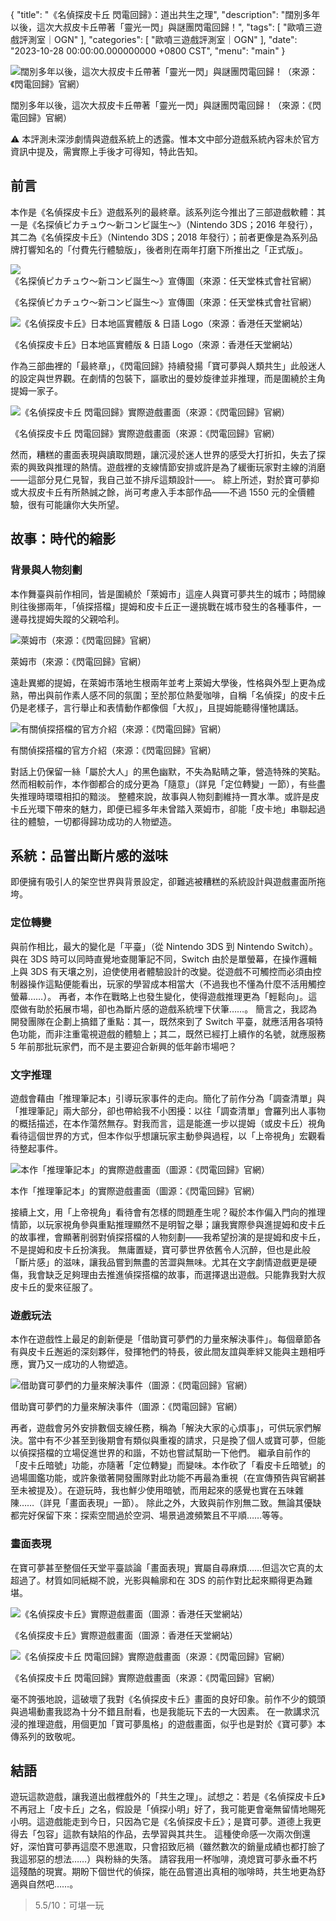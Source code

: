 { "title": "《名偵探皮卡丘 閃電回歸》：道出共生之理", "description": "闊別多年以後，這次大叔皮卡丘帶著「靈光一閃」與謎團閃電回歸！", "tags": [ "歐噴三遊戲評測室｜OGN" ], "categories": [ "歐噴三遊戲評測室｜OGN" ], "date": "2023-10-28 00:00:00.000000000 +0800 CST", "menu": "main" }

![闊別多年以後，這次大叔皮卡丘帶著「靈光一閃」與謎團閃電回歸！（來源：《閃電回歸》官網）](game-background.png)

闊別多年以後，這次大叔皮卡丘帶著「靈光一閃」與謎團閃電回歸！（來源：《閃電回歸》官網）

<aside>
⚠️ 本評測未深涉劇情與遊戲系統上的透露。惟本文中部分遊戲系統內容未於官方資訊中提及，需實際上手後才可得知，特此告知。
</aside>

## 前言

本作是《名偵探皮卡丘》遊戲系列的最終章。該系列迄今推出了三部遊戲軟體：其一是《名探偵ピカチュウ～新コンビ誕生～》（Nintendo 3DS；2016 年發行），其二為《名偵探皮卡丘》（Nintendo 3DS；2018 年發行）；前者更像是為系列品牌打響知名的「付費先行體驗版」，後者則在兩年打磨下所推出之「正式版」。

![《名探偵ピカチュウ～新コンビ誕生～》宣傳圖（來源：任天堂株式會社官網）](dp0.png)

《名探偵ピカチュウ～新コンビ誕生～》宣傳圖（來源：任天堂株式會社官網）

![《名偵探皮卡丘》日本地區實體版 & 日語 Logo（來源：香港任天堂網站）](dp1.png)

《名偵探皮卡丘》日本地區實體版 & 日語 Logo（來源：香港任天堂網站）

作為三部曲裡的「最終章」，《閃電回歸》持續發揚「寶可夢與人類共生」此般迷人的設定與世界觀。在劇情的包裝下，謳歌出的曼妙旋律並非推理，而是圍繞於主角提姆一家子。

![《名偵探皮卡丘 閃電回歸》實際遊戲畫面（來源：《閃電回歸》官網）](dp2.png)

《名偵探皮卡丘 閃電回歸》實際遊戲畫面（來源：《閃電回歸》官網）

然而，糟糕的畫面表現與讀取問題，讓沉浸於迷人世界的感受大打折扣，失去了探索的興致與推理的熱情。遊戲裡的支線情節安排或許是為了緩衝玩家對主線的消磨——這部分見仁見智，我自己並不排斥這類設計——。
綜上所述，對於寶可夢抑或大叔皮卡丘有所熱誠之餘，尚可考慮入手本部作品——不過 1550 元的全價體驗，很有可能讓你大失所望。

## 故事：時代的縮影

### 背景與人物刻劃

本作舞臺與前作相同，皆是圍繞於「萊姆市」這座人與寶可夢共生的城市；時間線則往後挪兩年，「偵探搭檔」提姆和皮卡丘正一邊挑戰在城市發生的各種事件，一邊尋找提姆失蹤的父親哈利。

![萊姆市（來源：《閃電回歸》官網）](dp2-map.png)

萊姆市（來源：《閃電回歸》官網）

遠赴異鄉的提姆，在萊姆市落地生根兩年並考上萊姆大學後，性格與外型上更為成熟，帶出與前作素人感不同的氛圍；至於那位熱愛咖啡，自稱「名偵探」的皮卡丘仍是老樣子，言行舉止和表情動作都像個「大叔」，且提姆能聽得懂牠講話。

![有關偵探搭檔的官方介紹（來源：《閃電回歸》官網）](dp2-introduction.png)

有關偵探搭檔的官方介紹（來源：《閃電回歸》官網）

對話上仍保留一絲「屬於大人」的黑色幽默，不失為點睛之筆，營造特殊的笑點。然而相較前作，本作御都合的成分更為「隨意」（詳見「定位轉變」一節），有些盡失推理時環環相扣的黯淡。
整體來說，故事與人物刻劃維持一貫水準。或許是皮卡丘光環下帶來的魅力，即便已經多年未曾踏入萊姆市，卻能「皮卡地」串聯起過往的體驗，一切都得歸功成功的人物塑造。

## 系統：品嘗出斷片感的滋味

即便擁有吸引人的架空世界與背景設定，卻難逃被糟糕的系統設計與遊戲畫面所拖垮。

### 定位轉變

與前作相比，最大的變化是「平臺」（從 Nintendo 3DS 到 Nintendo Switch）。與在 3DS 時可以同時直覺地查閱筆記不同，Switch 由於是單螢幕，在操作邏輯上與 3DS 有天壤之別，迫使使用者體驗設計的改變。從遊戲不可觸控而必須由控制器操作這點便能看出，玩家的學習成本相當大（不過我也不懂為什麼不活用觸控螢幕……）。
再者，本作在戰略上也發生變化，使得遊戲推理更為「輕鬆向」。這麼做有助於拓展市場，卻也為斷片感的遊戲系統埋下伏筆……。
簡言之，我認為開發團隊在企劃上搞錯了重點：其一，既然來到了 Switch 平臺，就應活用各項特色功能，而非注重電視遊戲的體驗上；其二，既然已經打上續作的名號，就應服務 5 年前那批玩家們，而不是主要迎合新興的低年齡市場吧？

### 文字推理

遊戲會藉由「推理筆記本」引導玩家事件的走向。簡化了前作分為「調查清單」與「推理筆記」兩大部分，卻也帶給我不小困擾：以往「調查清單」會羅列出人事物的概括描述，在本作蕩然無存。對我而言，這是能進一步以提姆（或皮卡丘）視角看待這個世界的方式，但本作似乎想讓玩家主動參與過程，以「上帝視角」宏觀看待整起事件。

![本作「推理筆記本」的實際遊戲畫面（圖源：《閃電回歸》官網）](dp2-feature-1.png)

本作「推理筆記本」的實際遊戲畫面（圖源：《閃電回歸》官網）

接續上文，用「上帝視角」看待會有怎樣的問題產生呢？礙於本作偏入門向的推理情節，以玩家視角參與重點推理顯然不是明智之舉；讓我實際參與進提姆和皮卡丘的故事裡，會顯著削弱對偵探搭檔的人物刻劃——我希望扮演的是提姆和皮卡丘，不是提姆和皮卡丘扮演我。
無庸置疑，寶可夢世界依舊令人沉醉，但也是此般「斷片感」的滋味，讓我品嘗到無盡的苦澀與無味。尤其在文字劇情遊戲更是硬傷，我會缺乏足夠理由去推進偵探搭檔的故事，而選擇退出遊戲。只能靠我對大叔皮卡丘的愛來征服了。

### 遊戲玩法

本作在遊戲性上最足的創新便是「借助寶可夢們的力量來解決事件」。每個章節各有與皮卡丘邂逅的深刻夥伴，發揮牠們的特長，彼此間友誼與牽絆又能與主題相呼應，實乃又一成功的人物塑造。

![借助寶可夢們的力量來解決事件（圖源：《閃電回歸》官網）](dp2-feature-2.png)

借助寶可夢們的力量來解決事件（圖源：《閃電回歸》官網）

再者，遊戲會另外安排數個支線任務，稱為「解決大家的心煩事」，可供玩家們解決。當中有不少甚至到後期會有類似與重複的請求，只是換了個人或寶可夢，但能以偵探搭檔的立場促進世界的和諧，不妨也嘗試幫助一下他們。
繼承自前作的「皮卡丘暗號」功能，亦隨著「定位轉變」而變味。本作砍了「看皮卡丘暗號」的過場圖鑑功能，或許象徵著開發團隊對此功能不再最為重視（在宣傳預告與官網甚至未被提及）。在遊玩時，我也鮮少使用暗號，而用起來的感覺也實在五味雜陳……（詳見「畫面表現」一節）。
除此之外，大致與前作別無二致。無論其優缺都完好保留下來：探索空間過於空洞、場景過渡頻繁且不平順……等等。

### 畫面表現

在寶可夢甚至整個任天堂平臺談論「畫面表現」實屬自尋麻煩……但這次它真的太超過了。材質如同紙糊不說，光影與輪廓和在 3DS 的前作對比起來顯得更為難堪。

![《名偵探皮卡丘》實際遊戲畫面（圖源：香港任天堂網站）](dp1-cht.png)

《名偵探皮卡丘》實際遊戲畫面（圖源：香港任天堂網站）

![《名偵探皮卡丘 閃電回歸》實際遊戲畫面（來源：《閃電回歸》官網）](dp2.png)

《名偵探皮卡丘 閃電回歸》實際遊戲畫面（來源：《閃電回歸》官網）

毫不誇張地說，這破壞了我對《名偵探皮卡丘》畫面的良好印象。前作不少的鏡頭與過場動畫我認為十分不錯且耐看，也是我能玩下去的一大因素。
在一款講求沉浸的推理遊戲，用個更加「寶可夢風格」的遊戲畫面，似乎也是對於《寶可夢》本傳系列的致敬呢。

## 結語

遊玩這款遊戲，讓我道出戲裡戲外的「共生之理」。試想之：若是《名偵探皮卡丘》不再冠上「皮卡丘」之名，假設是「偵探小明」好了，我可能更會毫無留情地賜死小明。這遊戲能走到今日，只因為它是《名偵探皮卡丘》；是寶可夢。道德上我更得去「包容」這款有缺陷的作品，去學習與其共生。
這種使命感一次兩次倒還好，深怕寶可夢再這麼不思進取，只會招致厄禍（雖然數次的銷量成績也都打臉了我這邪惡的想法……）與粉絲的失落。
請容我用一杯咖啡，澆熄寶可夢永垂不朽這殘酷的現實。期盼下個世代的偵探，能在品嘗道出真相的咖啡時，共生地更為舒適與自然吧……。

> 5.5/10：可堪一玩
